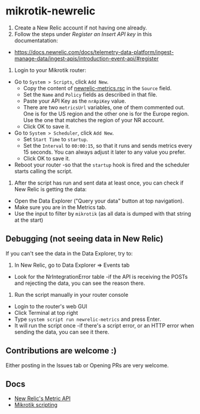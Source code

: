# mikrotik-newrelic

1. Create a New Relic account if not having one already.
1. Follow the steps under _Register an Insert API key_ in this documentatation:
  - https://docs.newrelic.com/docs/telemetry-data-platform/ingest-manage-data/ingest-apis/introduction-event-api/#register
1. Login to your Mikrotik router:
  - Go to `System > Scripts`, click `Add New`.
    - Copy the content of [newrelic-metrics.rsc](src/newrelic-metrics.rsc) in the `Source` field.
    - Set the `Name` and `Policy` fields as described in that file.
    - Paste your API Key as the `nrApiKey` value.
    - There are two `metricsUrl` variables, one of them commented out. One is for the US region
      and the other one is for the Europe region. Use the one that matches the region of your
      NR account.
    - Click OK to save it.
  - Go to `System > Scheduler`, click `Add New`.
    - Set `Start Time` to `startup`.
    - Set the `Interval` to `00:00:15`, so that it runs and sends metrics every 15 seconds. You can always adjust it later to
      any value you prefer.
    - Click OK to save it.
  - Reboot your router -so that the `startup` hook is fired and the scheduler starts calling the script.
1. After the script has run and sent data at least once, you can check if New Relic is getting the data:
  - Open the Data Explorer ("Query your data" button at top navigation).
  - Make sure you are in the Metrics tab.
  - Use the input to filter by `mikrotik` (as all data is dumped with that string at the start)

## Debugging (not seeing data in New Relic)

If you can't see the data in the Data Explorer, try to:

1. In New Relic, go to Data Explorer => Events tab
  - Look for the NrIntegrationError table -if the API is receiving the POSTs and rejecting the data, you can see the reason there.
1. Run the script manually in your router console  
  - Login to the router's web GUI
  - Click Terminal at top right
  - Type `system script run newrelic-metrics` and press Enter.
  - It will run the script once -if there's a script error, or an HTTP error when sending the data, you can see it there.

## Contributions are welcome :)

Either posting in the Issues tab or Opening PRs are very welcome.

## Docs

- [New Relic's Metric API](https://docs.newrelic.com/docs/telemetry-data-platform/ingest-manage-data/ingest-apis/report-metrics-metric-api/)
- [Mikrotik scripting](https://wiki.mikrotik.com/wiki/Scripts)
